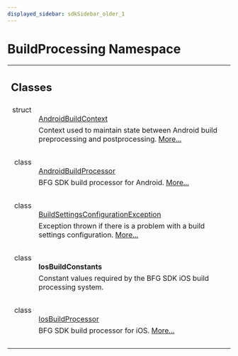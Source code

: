 ```yaml
---
displayed_sidebar: sdkSidebar_older_1
---
```

# BuildProcessing Namespace 

<div class="contents"><table class="memberdecls"><tr class="heading"><td colspan="2"><h2 class="groupheader"><a id="nested-classes" name="nested-classes"></a> Classes</h2></td></tr><tr class="memitem:"><td class="memItemLeft" align="right" valign="top">struct &#160;</td><td class="memItemRight" valign="bottom"><a class="el" href="struct_b_f_g_s_d_k_1_1_build_processing_1_1_android_build_context.html">AndroidBuildContext</a></td></tr><tr class="memdesc:"><td class="mdescLeft">&#160;</td><td class="mdescRight">Context used to maintain state between Android build preprocessing and postprocessing.  <a href="struct_b_f_g_s_d_k_1_1_build_processing_1_1_android_build_context.html#details">More...</a><br /></td></tr><tr class="separator:"><td class="memSeparator" colspan="2">&#160;</td></tr><tr class="memitem:"><td class="memItemLeft" align="right" valign="top">class &#160;</td><td class="memItemRight" valign="bottom"><a class="el" href="class_b_f_g_s_d_k_1_1_build_processing_1_1_android_build_processor.html">AndroidBuildProcessor</a></td></tr><tr class="memdesc:"><td class="mdescLeft">&#160;</td><td class="mdescRight">BFG SDK build processor for Android.  <a href="class_b_f_g_s_d_k_1_1_build_processing_1_1_android_build_processor.html#details">More...</a><br /></td></tr><tr class="separator:"><td class="memSeparator" colspan="2">&#160;</td></tr><tr class="memitem:"><td class="memItemLeft" align="right" valign="top">class &#160;</td><td class="memItemRight" valign="bottom"><a class="el" href="class_b_f_g_s_d_k_1_1_build_processing_1_1_build_settings_configuration_exception.html">BuildSettingsConfigurationException</a></td></tr><tr class="memdesc:"><td class="mdescLeft">&#160;</td><td class="mdescRight">Exception thrown if there is a problem with a build settings configuration.  <a href="class_b_f_g_s_d_k_1_1_build_processing_1_1_build_settings_configuration_exception.html#details">More...</a><br /></td></tr><tr class="separator:"><td class="memSeparator" colspan="2">&#160;</td></tr><tr class="memitem:"><td class="memItemLeft" align="right" valign="top">class &#160;</td><td class="memItemRight" valign="bottom"><b>IosBuildConstants</b></td></tr><tr class="memdesc:"><td class="mdescLeft">&#160;</td><td class="mdescRight">Constant values required by the BFG SDK iOS build processing system. <br /></td></tr><tr class="separator:"><td class="memSeparator" colspan="2">&#160;</td></tr><tr class="memitem:"><td class="memItemLeft" align="right" valign="top">class &#160;</td><td class="memItemRight" valign="bottom"><a class="el" href="class_b_f_g_s_d_k_1_1_build_processing_1_1_ios_build_processor.html">IosBuildProcessor</a></td></tr><tr class="memdesc:"><td class="mdescLeft">&#160;</td><td class="mdescRight">BFG SDK build processor for iOS.  <a href="class_b_f_g_s_d_k_1_1_build_processing_1_1_ios_build_processor.html#details">More...</a><br /></td></tr><tr class="separator:"><td class="memSeparator" colspan="2">&#160;</td></tr></table></div> 
